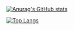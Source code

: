 [![Anurag's GitHub stats](https://github-readme-stats.vercel.app/api?username=parrgraham)](https://github.com/anuraghazra/github-readme-stats)

[![Top Langs](https://github-readme-stats.vercel.app/api/top-langs/?username=parrgraham)](https://github.com/anuraghazra/github-readme-stats)



